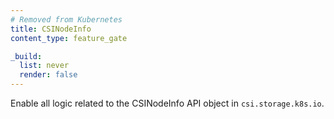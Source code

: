 ```yaml
---
# Removed from Kubernetes
title: CSINodeInfo
content_type: feature_gate

_build:
  list: never
  render: false
---
```

Enable all logic related to the CSINodeInfo API object in `csi.storage.k8s.io`.
